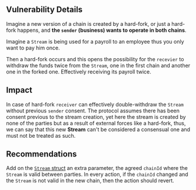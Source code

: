 ## Vulnerability Details

Imagine a new version of a chain is created by a hard-fork, or just a hard-fork happens, and **the `sender` (business) wants to operate in both chains**.

Imagine a `Stream` is being used for a payroll to an employee thus you only want to pay him once.

Then a hard-fork occurs and this opens the possibility for the `recevier` to withdraw the funds twice from the `Stream`, one in the first chain and another one in the forked one. Effectively receiving its payroll twice.

## Impact

In case of hard-fork `receiver` can effectively double-withdraw the `Stream` without previous `sender` consent. The protocol assumes there has been consent previous to the stream creation, yet here the stream is created by none of the parties but as a result of external forces like a hard-fork, thus, we can say that this new **Stream** can't be considered a consensual one and must not be treated as such.

## Recommendations

Add on the [`Stream` struct](https://github.com/Cyfrin/2024-10-sablier/blob/main/src/types/DataTypes.sol#L61) an extra parameter, the agreed `chainId` where the `Stream` is valid between parties. In every action, if the `chainId` changed and the `Stream` is not valid in the new chain, then the action should revert.
